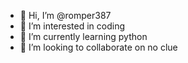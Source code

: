 - 👋 Hi, I’m @romper387
- 👀 I’m interested in coding
- 🌱 I’m currently learning python
- 💞️ I’m looking to collaborate on no clue

